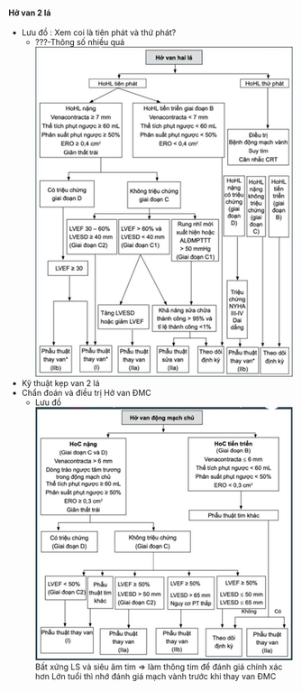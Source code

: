 #### Hở van 2 lá
- Lưu đồ : Xem coi là tiên phát và thứ phát?
	- ???-Thông số nhiều quá
![Buổi 7-Hệ Tim mạch (Nội)-1687360840861.jpeg](./200%20Files/image/image/Bu%E1%BB%95i%207-H%E1%BB%87%20Tim%20m%E1%BA%A1ch%20(N%E1%BB%99i)-1687360840861.jpeg)
- Kỹ thuật kẹp van 2 lá
- Chẩn đoán và điều trị Hở van ĐMC
	- Lưu đồ
	![Buổi 7-Hệ Tim mạch (Nội)-1687360849106.jpeg](./200%20Files/image/image/Bu%E1%BB%95i%207-H%E1%BB%87%20Tim%20m%E1%BA%A1ch%20(N%E1%BB%99i)-1687360849106.jpeg)
Bất xứng LS và siêu âm tim => làm thông tim để đánh giá chính xác hơn
Lớn tuổi thì nhớ đánh giá mạch vành trước khi thay van ĐMC